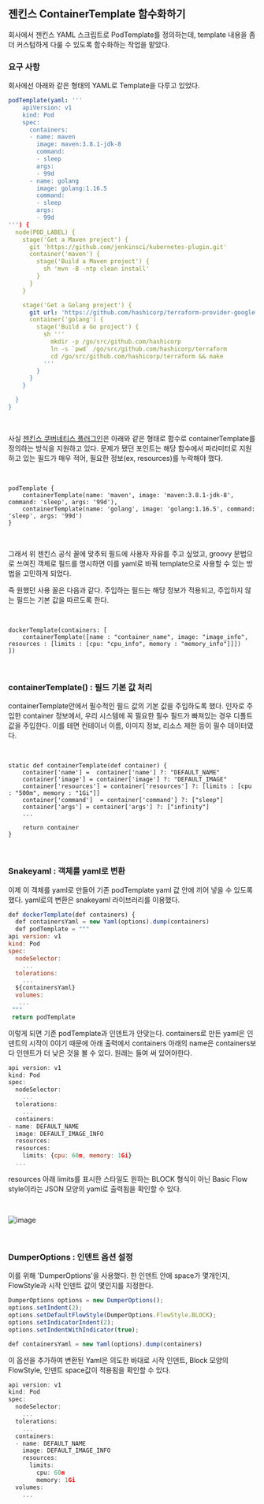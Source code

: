 ## 젠킨스 ContainerTemplate 함수화하기

회사에서 젠킨스 YAML 스크립트로 PodTemplate를 정의하는데, template 내용을 좀 더 커스텀하게 다룰 수 있도록 함수화하는 작업을 맡았다.   
 
### 요구 사항 
 
회사에선 아래와 같은 형태의 YAML로 Template을 다루고 있었다.

``` yaml
podTemplate(yaml: '''
    apiVersion: v1
    kind: Pod
    spec:
      containers:
      - name: maven
        image: maven:3.8.1-jdk-8
        command:
        - sleep
        args:
        - 99d
      - name: golang
        image: golang:1.16.5
        command:
        - sleep
        args:
        - 99d
''') {
  node(POD_LABEL) {
    stage('Get a Maven project') {
      git 'https://github.com/jenkinsci/kubernetes-plugin.git'
      container('maven') {
        stage('Build a Maven project') {
          sh 'mvn -B -ntp clean install'
        }
      }
    }

    stage('Get a Golang project') {
      git url: 'https://github.com/hashicorp/terraform-provider-google.git', branch: 'main'
      container('golang') {
        stage('Build a Go project') {
          sh '''
            mkdir -p /go/src/github.com/hashicorp
            ln -s `pwd` /go/src/github.com/hashicorp/terraform
            cd /go/src/github.com/hashicorp/terraform && make
          '''
        }
      }
    }

  }
}
```

</br>

사실 [젠킨스 쿠버네티스 플러그인](https://github.com/jenkinsci/kubernetes-plugin)은 아래와 같은 형태로 함수로 containerTemplate를 정의하는 방식을 지원하고 있다. 
문제가 됐던 포인트는 해당 함수에서 파라미터로 지원하고 있는 필드가 매우 적어, 필요한 정보(ex, resources)를 누락해야 했다.

</br>

```
podTemplate {
    containerTemplate(name: 'maven', image: 'maven:3.8.1-jdk-8', command: 'sleep', args: '99d'),
    containerTemplate(name: 'golang', image: 'golang:1.16.5', command: 'sleep', args: '99d')
}
```

</br>

그래서 위 젠킨스 공식 꼴에 맞추되 필드에 사용자 자유를 주고 싶었고, groovy 문법으로 쓰여진 객체로 필드를 명시하면 이를 yaml로 바꿔 template으로 사용할 수 있는 방법을 고민하게 되었다.   

즉 원했던 사용 꼴은 다음과 같다. 주입하는 필드는 해당 정보가 적용되고, 주입하지 않는 필드는 기본 값을 따르도록 한다.

</br>

```
dockerTemplate(containers: [
    containerTemplate([name : "container_name", image: "image_info", resources : [limits : [cpu: "cpu_info", memory : "memory_info"]]])
])
```

</br>

### containerTemplate() : 필드 기본 값 처리

containerTemplate안에서 필수적인 필드 값의 기본 값을 주입하도록 했다. 인자로 주입한 container 정보에서, 우리 시스템에 꼭 필요한 필수 필드가 빠져있는 경우 디폴트 값을 주입한다. 이를 테면 컨테이너 이름, 이미지 정보, 리소스 제한 등이 필수 데이터였다.    

</br>

```
static def containerTemplate(def container) {
    container['name'] =  container['name'] ?: "DEFAULT_NAME"
    container['image'] = container['image'] ?: "DEFAULT_IMAGE"
    container['resources'] = container['resources'] ?: [limits : [cpu : "500m", memory : "1Gi"]]
    container['command']  = container['command'] ?: ["sleep"]
    container['args'] = container['args'] ?: ["infinity"]
    ...
    
    return container
}
```

</br>

### Snakeyaml : 객체를 yaml로 변환
이제 이 객체를 yaml로 만들어 기존 podTemplate yaml 값 안에 끼어 넣을 수 있도록 했다. yaml로의 변환은 snakeyaml 라이브러리를 이용했다. 

``` javascript
def dockerTemplate(def containers) {
  def containersYaml = new Yaml(options).dump(containers)
  def podTemplate = """
api version: v1
kind: Pod
spec:
  nodeSelector:
    ...
  tolerations:
    ...
  ${containersYaml}
  volumes:
   ...
 """
 return podTemplate
```

이렇게 되면 기존 podTemplate과 인덴트가 안맞는다. containers로 만든 yaml은 인덴트의 시작이 0이기 때문에 아래 출력에서 containers 아래의 name은 containers보다 인덴트가 더 낮은 것을 볼 수 있다. 원래는 들여 써 있어야한다.    

``` javascript
api version: v1
kind: Pod
spec:
  nodeSelector:
    ...
  tolerations:
    ...
  containers:
- name: DEFAULT_NAME
  image: DEFAULT_IMAGE_INFO
  resources:
  resources:
    limits: {cpu: 60m, memory: 1Gi}
  ...
```

resources 아래 limits를 표시한 스타일도 원하는 BLOCK 형식이 아닌 Basic Flow style이라는 JSON 모양의 yaml로 출력됨을 확인할 수 있다.

</br>

![image](https://user-images.githubusercontent.com/46060746/195314290-4da5dd74-35d2-4266-bbde-189c2f5f1787.png)

</br>

### DumperOptions : 인덴트 옵션 설정

이를 위해 'DumperOptions'을 사용했다. 한 인덴트 안에 space가 몇개인지, FlowStyle과 시작 인덴트 값이 몇인지를 지정한다. 

``` javascript
DumperOptions options = new DumperOptions();
options.setIndent(2);
options.setDefaultFlowStyle(DumperOptions.FlowStyle.BLOCK);
options.setIndicatorIndent(2);
options.setIndentWithIndicator(true);

def containersYaml = new Yaml(options).dump(containers)
```

이 옵션을 추가하여 변환된 Yaml은 의도한 바대로 시작 인덴트, Block 모양의 FlowStyle, 인덴트 space값이 적용됨을 확인할 수 있다.

``` javascript
api version: v1
kind: Pod
spec:
  nodeSelector:
    ...
  tolerations:
    ... 
  containers:
  - name: DEFAULT_NAME
    image: DEFAULT_IMAGE_INFO
    resources:
      limits:
        cpu: 60m
        memory: 1Gi
  volumes:
    ...
```
